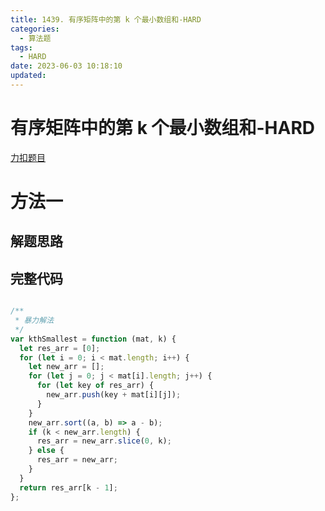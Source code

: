 ```yaml
---
title: 1439. 有序矩阵中的第 k 个最小数组和-HARD
categories:
  - 算法题
tags:
  - HARD
date: 2023-06-03 10:18:10
updated:
---
```


# 有序矩阵中的第 k 个最小数组和-HARD

[力扣题目](https://leetcode.cn/problems/find-the-kth-smallest-sum-of-a-matrix-with-sorted-rows/)

# 方法一

## 解题思路

## 完整代码

```javascript

/**
 * 暴力解法
 */
var kthSmallest = function (mat, k) {
  let res_arr = [0];
  for (let i = 0; i < mat.length; i++) {
    let new_arr = [];
    for (let j = 0; j < mat[i].length; j++) {
      for (let key of res_arr) {
        new_arr.push(key + mat[i][j]);
      }
    }
    new_arr.sort((a, b) => a - b);
    if (k < new_arr.length) {
      res_arr = new_arr.slice(0, k);
    } else {
      res_arr = new_arr;
    }
  }
  return res_arr[k - 1];
};
```
